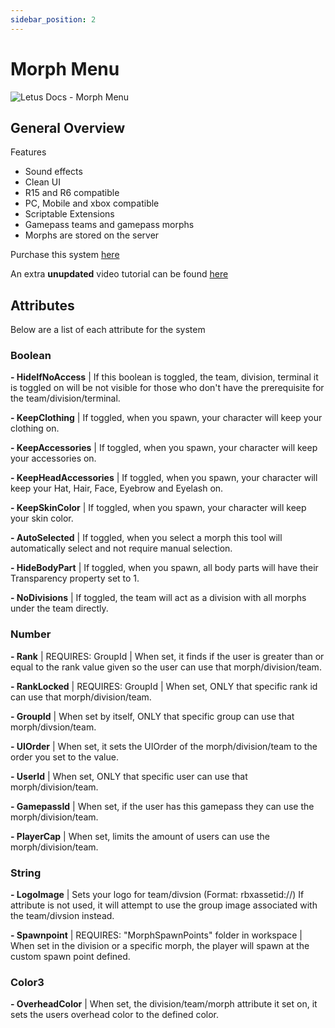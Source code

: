 ```yaml
---
sidebar_position: 2
---
```


# Morph Menu

![Letus Docs - Morph Menu](https://www.letusentertainment.com/cdn/shop/products/916279619393e958dac6ffd7921ee932.png?v=1640986373&width=1220)

## General Overview

Features
- Sound effects
- Clean UI
- R15 and R6 compatible
- PC, Mobile and xbox compatible
- Scriptable Extensions
- Gamepass teams and gamepass morphs
- Morphs are stored on the server

Purchase this system [here](https://www.letusentertainment.com/products/morph-menu)

An extra **unupdated** video tutorial can be found [here](https://youtu.be/lG_zdwzYYw0)

## Attributes

Below are a list of each attribute for the system

### Boolean

**- HideIfNoAccess** | If this boolean is toggled, the team, division, terminal it is toggled on will be not visible for those who don't have the prerequisite for the team/division/terminal.

**- KeepClothing** | If toggled, when you spawn, your character will keep your clothing on.

**- KeepAccessories** | If toggled, when you spawn, your character will keep your accessories on.

**- KeepHeadAccessories** | If toggled, when you spawn, your character will keep your Hat, Hair, Face, Eyebrow and Eyelash on.

**- KeepSkinColor** | If toggled, when you spawn, your character will keep your skin color.

**- AutoSelected** | If toggled, when you select a morph this tool will automatically select and not require manual selection.

**- HideBodyPart** | If toggled, when you spawn, all body parts will have their Transparency property set to 1.

**- NoDivisions** | If toggled, the team will act as a division with all morphs under the team directly.

### Number

**- Rank** | REQUIRES: GroupId | When set, it finds if the user is greater than or equal to the rank value given so the user can use that morph/division/team.

**- RankLocked** | REQUIRES: GroupId | When set, ONLY that specific rank id can use that morph/division/team.

**- GroupId** | When set by itself, ONLY that specific group can use that morph/divsion/team.

**- UIOrder** | When set, it sets the UIOrder of the morph/division/team to the order you set to the value.

**- UserId** | When set, ONLY that specific user can use that morph/division/team.

**- GamepassId** | When set, if the user has this gamepass they can use the morph/division/team.

**- PlayerCap** | When set, limits the amount of users can use the morph/division/team.

### String

**- LogoImage** | Sets your logo for team/divsion (Format: rbxassetid://<your-asset-id>) If attribute is not used, it will attempt to use the group image associated with the team/divsion instead.

**- Spawnpoint** | REQUIRES: "MorphSpawnPoints" folder in workspace | When set in the division or a specific morph, the player will spawn at the custom spawn point defined.

### Color3

**- OverheadColor** | When set, the division/team/morph attribute it set on, it sets the users overhead color to the defined color.
